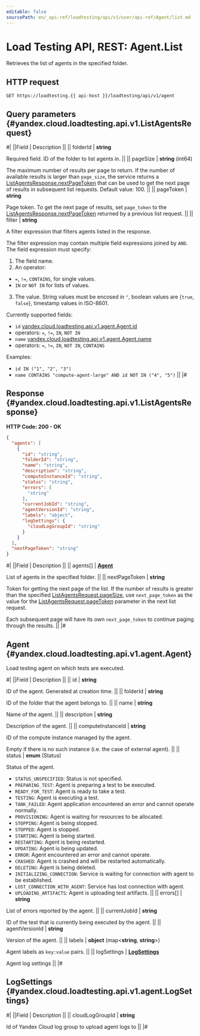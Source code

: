 ```yaml
---
editable: false
sourcePath: en/_api-ref/loadtesting/api/v1/user/api-ref/Agent/list.md
---
```


# Load Testing API, REST: Agent.List

Retrieves the list of agents in the specified folder.

## HTTP request

```
GET https://loadtesting.{{ api-host }}/loadtesting/api/v1/agent
```

## Query parameters {#yandex.cloud.loadtesting.api.v1.ListAgentsRequest}

#|
||Field | Description ||
|| folderId | **string**

Required field. ID of the folder to list agents in. ||
|| pageSize | **string** (int64)

The maximum number of results per page to return. If the number of available
results is larger than `page_size`, the service returns a [ListAgentsResponse.nextPageToken](#yandex.cloud.loadtesting.api.v1.ListAgentsResponse)
that can be used to get the next page of results in subsequent list requests.
Default value: 100. ||
|| pageToken | **string**

Page token. To get the next page of results, set `page_token` to the
[ListAgentsResponse.nextPageToken](#yandex.cloud.loadtesting.api.v1.ListAgentsResponse) returned by a previous list request. ||
|| filter | **string**

A filter expression that filters agents listed in the response.

The filter expression may contain multiple field expressions joined by `AND`.
The field expression must specify:
1. The field name.
2. An operator:
- `=`, `!=`, `CONTAINS`, for single values.
- `IN` or `NOT IN` for lists of values.
3. The value. String values must be encosed in `"`, boolean values are {`true`, `false`}, timestamp values in ISO-8601.

Currently supported fields:
- `id` [yandex.cloud.loadtesting.api.v1.agent.Agent.id](#yandex.cloud.loadtesting.api.v1.agent.Agent)
- operators: `=`, `!=`, `IN`, `NOT IN`
- `name` [yandex.cloud.loadtesting.api.v1.agent.Agent.name](#yandex.cloud.loadtesting.api.v1.agent.Agent)
- operators: `=`, `!=`, `IN`, `NOT IN`, `CONTAINS`

Examples:
- `id IN ("1", "2", "3")`
- `name CONTAINS "compute-agent-large" AND id NOT IN ("4", "5")` ||
|#

## Response {#yandex.cloud.loadtesting.api.v1.ListAgentsResponse}

**HTTP Code: 200 - OK**

```json
{
  "agents": [
    {
      "id": "string",
      "folderId": "string",
      "name": "string",
      "description": "string",
      "computeInstanceId": "string",
      "status": "string",
      "errors": [
        "string"
      ],
      "currentJobId": "string",
      "agentVersionId": "string",
      "labels": "object",
      "logSettings": {
        "cloudLogGroupId": "string"
      }
    }
  ],
  "nextPageToken": "string"
}
```

#|
||Field | Description ||
|| agents[] | **[Agent](#yandex.cloud.loadtesting.api.v1.agent.Agent)**

List of agents in the specified folder. ||
|| nextPageToken | **string**

Token for getting the next page of the list. If the number of results is greater than
the specified [ListAgentsRequest.pageSize](#yandex.cloud.loadtesting.api.v1.ListAgentsRequest), use `next_page_token` as the value
for the [ListAgentsRequest.pageToken](#yandex.cloud.loadtesting.api.v1.ListAgentsRequest) parameter in the next list request.

Each subsequent page will have its own `next_page_token` to continue paging through the results. ||
|#

## Agent {#yandex.cloud.loadtesting.api.v1.agent.Agent}

Load testing agent on which tests are executed.

#|
||Field | Description ||
|| id | **string**

ID of the agent. Generated at creation time. ||
|| folderId | **string**

ID of the folder that the agent belongs to. ||
|| name | **string**

Name of the agent. ||
|| description | **string**

Description of the agent. ||
|| computeInstanceId | **string**

ID of the compute instance managed by the agent.

Empty if there is no such instance (i.e. the case of external agent). ||
|| status | **enum** (Status)

Status of the agent.

- `STATUS_UNSPECIFIED`: Status is not specified.
- `PREPARING_TEST`: Agent is preparing a test to be executed.
- `READY_FOR_TEST`: Agent is ready to take a test.
- `TESTING`: Agent is executing a test.
- `TANK_FAILED`: Agent application encountered an error and cannot operate normally.
- `PROVISIONING`: Agent is waiting for resources to be allocated.
- `STOPPING`: Agent is being stopped.
- `STOPPED`: Agent is stopped.
- `STARTING`: Agent is being started.
- `RESTARTING`: Agent is being restarted.
- `UPDATING`: Agent is being updated.
- `ERROR`: Agent encountered an error and cannot operate.
- `CRASHED`: Agent is crashed and will be restarted automatically.
- `DELETING`: Agent is being deleted.
- `INITIALIZING_CONNECTION`: Service is waiting for connection with agent to be established.
- `LOST_CONNECTION_WITH_AGENT`: Service has lost connection with agent.
- `UPLOADING_ARTIFACTS`: Agent is uploading test artifacts. ||
|| errors[] | **string**

List of errors reported by the agent. ||
|| currentJobId | **string**

ID of the test that is currently being executed by the agent. ||
|| agentVersionId | **string**

Version of the agent. ||
|| labels | **object** (map<**string**, **string**>)

Agent labels as `key:value` pairs. ||
|| logSettings | **[LogSettings](#yandex.cloud.loadtesting.api.v1.agent.LogSettings)**

Agent log settings ||
|#

## LogSettings {#yandex.cloud.loadtesting.api.v1.agent.LogSettings}

#|
||Field | Description ||
|| cloudLogGroupId | **string**

Id of Yandex Cloud log group to upload agent logs to ||
|#